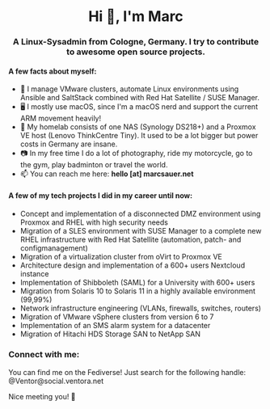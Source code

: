 <h1 align="center">Hi 👋, I'm Marc</h1>
<h3 align="center">A Linux-Sysadmin from Cologne, Germany. I try to contribute to awesome open source projects.</h3>

<h4>A few facts about myself:</h4>

- 🏢 I manage VMware clusters, automate Linux environments using Ansible and SaltStack combined with Red Hat Satellite / SUSE Manager.
- 🖥️ I mostly use macOS, since I'm a macOS nerd and support the current ARM movement heavily!
- 🤑 My homelab consists of one NAS (Synology DS218+) and a Proxmox VE host (Lenovo ThinkCentre Tiny). It used to be a lot bigger but power costs in Germany are insane.
- 📷 In my free time I do a lot of photography, ride my motorcycle, go to the gym, play badminton or travel the world.
- 📫 You can reach me here: **hello [at] marcsauer.net**

<h4>A few of my tech projects I did in my career until now:</h4>

- Concept and implementation of a disconnected DMZ environment using Proxmox and RHEL with high security needs
- Migration of a SLES environment with SUSE Manager to a complete new RHEL infrastructure with Red Hat Satellite (automation, patch- and configmanagement)
- Migration of a virtualization cluster from oVirt to Proxmox VE
- Architecture design and implementation of a 600+ users Nextcloud instance
- Implementation of Shibboleth (SAML) for a University with 600+ users
- Migration from Solaris 10 to Solaris 11 in a highly available environment (99,99%)
- Network infrastructure engineering (VLANs, firewalls, switches, routers)
- Migration of VMware vSphere clusters from version 6 to 7
- Implementation of an SMS alarm system for a datacenter
- Migration of Hitachi HDS Storage SAN to NetApp SAN

<h3 align="left">Connect with me:</h3>

<p align="left">
You can find me on the Fediverse! Just search for the following handle: @Ventor@social.ventora.net
</p>


Nice meeting you! 👋
